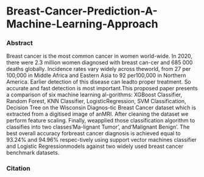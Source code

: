 # Breast-Cancer-Prediction-A-Machine-Learning-Approach

### Abstract
Breast cancer is the most common cancer in women world-wide. In 2020, there were 2.3 million women diagnosed with breast can-cer and 685 000 deaths globally. Incidence rates vary widely across theworld, from 27 per 100,000 in Middle Africa and Eastern Asia to 92 per100,000 in Northern America. Earlier detection of this disease can leadto proper treatment. So accurate and fast detection is most important.This proposed paper presents a comparison of six machine learning al-gorithms: XGBoost Classifier, Random Forest, KNN Classifier, LogisticRegression, SVM Classification, Decision Tree on the Wisconsin Diagnos-tic Breast Cancer dataset which is extracted from a digitised image of anMRI. After cleaning the dataset we perform feature scaling. Finally, weapplied those classification algorithm to classifies into two classes‘Ma-lignant  Tumor’, and‘Malignant  Benign’. The best overall accuracy forbreast cancer diagnosis is achieved equal to 93.24% and 94.96% respec-tively using support vector machines classifier and Logistic Regressionmodels against two widely used breast cancer benchmark datasets.


### Citation 
```

```

